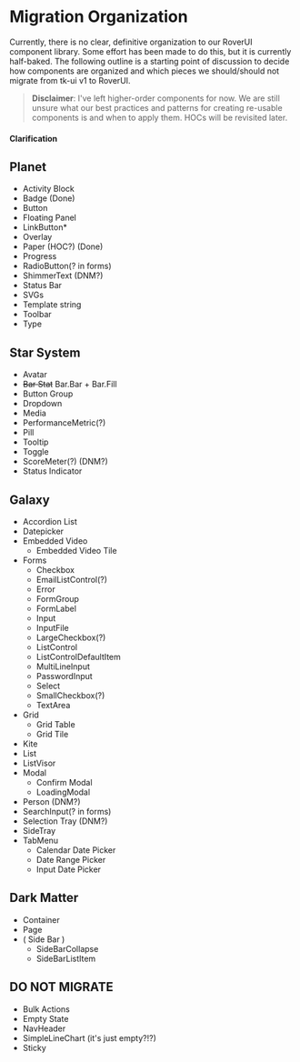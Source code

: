 # Migration Organization

Currently, there is no clear, definitive organization to our RoverUI component library. Some effort has been made to do this, but it is currently half-baked. The following outline is a starting point of discussion to decide how components are organized and which pieces we should/should not migrate from tk-ui v1 to RoverUI.

> **Disclaimer**: I've left higher-order components for now. We are still unsure what our best practices and patterns for creating re-usable components is and when to apply them. HOCs will be revisited later.

#### Clarification

## Planet

- Activity Block
- Badge (Done)
- Button
- Floating Panel
- LinkButton\*
- Overlay
- Paper (HOC?) (Done)
- Progress
- RadioButton(? in forms)
- ShimmerText (DNM?)
- Status Bar
- SVGs
- Template string
- Toolbar
- Type

## Star System

- Avatar
- ~~Bar Stat~~ Bar.Bar + Bar.Fill
- Button Group
- Dropdown
- Media
- PerformanceMetric(?)
- Pill
- Tooltip
- Toggle
- ScoreMeter(?) (DNM?)
- Status Indicator

## Galaxy

- Accordion List
- Datepicker
- Embedded Video
  - Embedded Video Tile
- Forms
  - Checkbox
  - EmailListControl(?)
  - Error
  - FormGroup
  - FormLabel
  - Input
  - InputFile
  - LargeCheckbox(?)
  - ListControl
  - ListControlDefaultItem
  - MultiLineInput
  - PasswordInput
  - Select
  - SmallCheckbox(?)
  - TextArea
- Grid
  - Grid Table
  - Grid Tile
- Kite
- List
- ListVisor
- Modal
  - Confirm Modal
  - LoadingModal
- Person (DNM?)
- SearchInput(? in forms)
- Selection Tray (DNM?)
- SideTray
- TabMenu
  - Calendar Date Picker
  - Date Range Picker
  - Input Date Picker

## Dark Matter

- Container
- Page
- ( Side Bar )
  - SideBarCollapse
  - SideBarListItem

## DO NOT MIGRATE

- Bulk Actions
- Empty State
- NavHeader
- SimpleLineChart (it's just empty?!?)
- Sticky
